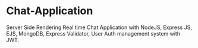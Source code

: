 # Chat-Application
Server Side Rendering Real time Chat Application with NodeJS, Express JS, EJS, MongoDB, Express Validator, User Auth management system with JWT.
